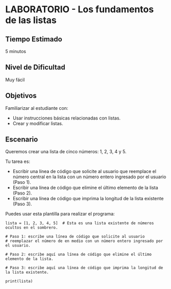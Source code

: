# LABORATORIO - Los fundamentos de las listas

## Tiempo Estimado

5 minutos

## Nivel de Dificultad

Muy fácil

## Objetivos

Familiarizar al estudiante con:

* Usar instrucciones básicas relacionadas con listas.
* Crear y modificar listas.


## Escenario

Queremos crear una lista de cinco números: 1, 2, 3, 4 y 5.

Tu tarea es:

* Escribir una línea de código que solicite al usuario que reemplace el número central en la lista con un número entero ingresado por el usuario (Paso 1).
* Escribir una línea de código que elimine el último elemento de la lista (Paso 2).
* Escribir una línea de código que imprima la longitud de la lista existente (Paso 3).

Puedes usar esta plantilla para realizar el programa:

```
lista = [1, 2, 3, 4, 5]  # Esta es una lista existente de números ocultos en el sombrero.

# Paso 1: escribe una línea de código que solicite al usuario
# reemplazar el número de en medio con un número entero ingresado por el usuario.

# Paso 2: escribe aquí una línea de código que elimine el último elemento de la lista.

# Paso 3: escribe aquí una línea de código que imprima la longitud de la lista existente.

print(lista)
```
